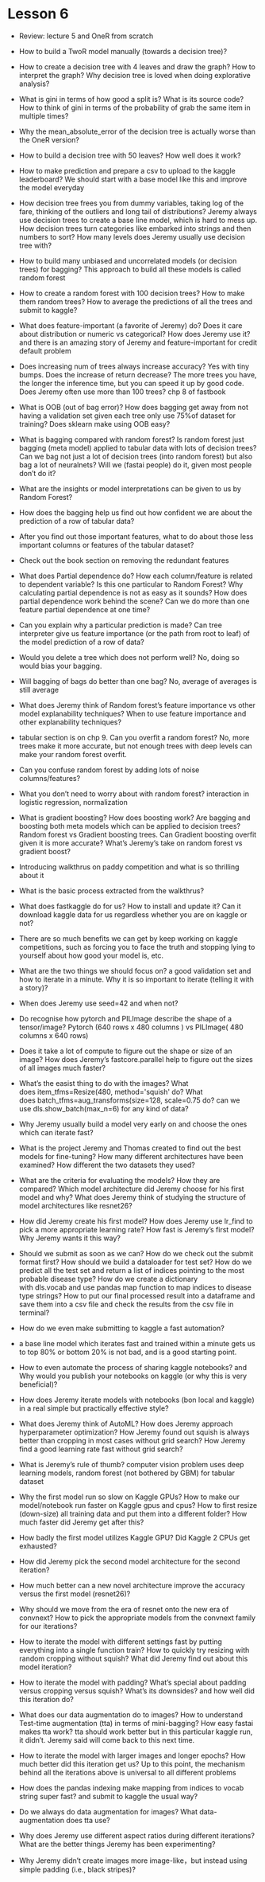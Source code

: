 Lesson 6
========

*   Review: lecture 5 and OneR from scratch
    
*   How to build a TwoR model manually (towards a decision tree)?
    
*   How to create a decision tree with 4 leaves and draw the graph? How to interpret the graph? Why decision tree is loved when doing explorative analysis?
    
*   What is gini in terms of how good a split is? What is its source code? How to think of gini in terms of the probability of grab the same item in multiple times?
    
*   Why the mean\_absolute\_error of the decision tree is actually worse than the OneR version?
    
*   How to build a decision tree with 50 leaves? How well does it work?
    
*   How to make prediction and prepare a csv to upload to the kaggle leaderboard? We should start with a base model like this and improve the model everyday
    
*   How decision tree frees you from dummy variables, taking log of the fare, thinking of the outliers and long tail of distributions? Jeremy always use decision trees to create a base line model, which is hard to mess up. How decision trees turn categories like embarked into strings and then numbers to sort? How many levels does Jeremy usually use decision tree with?
    
*   How to build many unbiased and uncorrelated models (or decision trees) for bagging? This approach to build all these models is called random forest
    
*   How to create a random forest with 100 decision trees? How to make them random trees? How to average the predictions of all the trees and submit to kaggle?
    
*   What does feature-important (a favorite of Jeremy) do? Does it care about distribution or numeric vs categorical? How does Jeremy use it? and there is an amazing story of Jeremy and feature-important for credit default problem
    
*   Does increasing num of trees always increase accuracy? Yes with tiny bumps. Does the increase of return decrease? The more trees you have, the longer the inference time, but you can speed it up by good code. Does Jeremy often use more than 100 trees? chp 8 of fastbook
    
*   What is OOB (out of bag error)? How does bagging get away from not having a validation set given each tree only use 75%of dataset for training? Does sklearn make using OOB easy?
    
*   What is bagging compared with random forest? Is random forest just bagging (meta model) applied to tabular data with lots of decision trees? Can we bag not just a lot of decision trees (into random forest) but also bag a lot of neuralnets? Will we (fastai people) do it, given most people don’t do it?
    
*   What are the insights or model interpretations can be given to us by Random Forest?
    
*   How does the bagging help us find out how confident we are about the prediction of a row of tabular data?
    
*   After you find out those important features, what to do about those less important columns or features of the tabular dataset?
    
*   Check out the book section on removing the redundant features
    
*   What does Partial dependence do? How each column/feature is related to dependent variable? Is this one particular to Random Forest? Why calculating partial dependence is not as easy as it sounds? How does partial dependence work behind the scene? Can we do more than one feature partial dependence at one time?
    
*   Can you explain why a particular prediction is made? Can tree interpreter give us feature importance (or the path from root to leaf) of the model prediction of a row of data?
    
*   Would you delete a tree which does not perform well? No, doing so would bias your bagging.
    
*   Will bagging of bags do better than one bag? No, average of averages is still average
    
*   What does Jeremy think of Random forest’s feature importance vs other model explanability techniques? When to use feature importance and other explanability techniques?
    
*   tabular section is on chp 9. Can you overfit a random forest? No, more trees make it more accurate, but not enough trees with deep levels can make your random forest overfit.
    
*   Can you confuse random forest by adding lots of noise columns/features?
    
*   What you don’t need to worry about with random forest? interaction in logistic regression, normalization
    
*   What is gradient boosting? How does boosting work? Are bagging and boosting both meta models which can be applied to decision trees? Random forest vs Gradient boosting trees. Can Gradient boosting overfit given it is more accurate? What’s Jeremy’s take on random forest vs gradient boost?
    
*   Introducing walkthrus on paddy competition and what is so thrilling about it
    
*   What is the basic process extracted from the walkthrus?
    
*   What does fastkaggle do for us? How to install and update it? Can it download kaggle data for us regardless whether you are on kaggle or not?
    
*   There are so much benefits we can get by keep working on kaggle competitions, such as forcing you to face the truth and stopping lying to yourself about how good your model is, etc.
    
*   What are the two things we should focus on? a good validation set and how to iterate in a minute. Why it is so important to iterate (telling it with a story)?
    
*   When does Jeremy use seed=42 and when not?
    
*   Do recognise how pytorch and PILImage describe the shape of a tensor/image? Pytorch (640 rows x 480 columns ) vs PILImage( 480 columns x 640 rows)
    
*   Does it take a lot of compute to figure out the shape or size of an image? How does Jeremy’s fastcore.parallel help to figure out the sizes of all images much faster?
    
*   What’s the easist thing to do with the images? What does item\_tfms=Resize(480, method='squish' do? What does batch\_tfms=aug\_transforms(size=128, scale=0.75 do? can we use dls.show\_batch(max\_n=6) for any kind of data?
    
*   Why Jeremy usually build a model very early on and choose the ones which can iterate fast?
    
*   What is the project Jeremy and Thomas created to find out the best models for fine-tuning? How many different architectures have been examined? How different the two datasets they used?
    
*   What are the criteria for evaluating the models? How they are compared? Which model architecture did Jeremy choose for his first model and why? What does Jeremy think of studying the structure of model architectures like resnet26?
    
*   How did Jeremy create his first model? How does Jeremy use lr\_find to pick a more appropriate learning rate? How fast is Jeremy’s first model? Why Jeremy wants it this way?
    
*   Should we submit as soon as we can? How do we check out the submit format first? How should we build a dataloader for test set? How do we predict all the test set and return a list of indices pointing to the most probable disease type? How do we create a dictionary with dls.vocab and use pandas map function to map indices to disease type strings? How to put our final processed result into a dataframe and save them into a csv file and check the results from the csv file in terminal?
    
*   How do we even make submitting to kaggle a fast automation?
    
*   a base line model which iterates fast and trained within a minute gets us to top 80% or bottom 20% is not bad, and is a good starting point.
    
*   How to even automate the process of sharing kaggle notebooks? and Why would you publish your notebooks on kaggle (or why this is very beneficial)?
    
*   How does Jeremy iterate models with notebooks (bon local and kaggle) in a real simple but practically effective style?
    
*   What does Jeremy think of AutoML? How does Jeremy approach hyperparameter optimization? How Jeremy found out squish is always better than cropping in most cases without grid search? How Jeremy find a good learning rate fast without grid search?
    
*   What is Jeremy’s rule of thumb? computer vision problem uses deep learning models, random forest (not bothered by GBM) for tabular dataset
    
*   Why the first model run so slow on Kaggle GPUs? How to make our model/notebook run faster on Kaggle gpus and cpus? How to first resize (down-size) all training data and put them into a different folder? How much faster did Jeremy get after this?
    
*   How badly the first model utilizes Kaggle GPU? Did Kaggle 2 CPUs get exhausted?
    
*   How did Jeremy pick the second model architecture for the second iteration?
    
*   How much better can a new novel architecture improve the accuracy versus the first model (resnet26)?
    
*   Why should we move from the era of resnet onto the new era of convnext? How to pick the appropriate models from the convnext family for our iterations?
    
*   How to iterate the model with different settings fast by putting everything into a single function train? How to quickly try resizing with random cropping without squish? What did Jeremy find out about this model iteration?
    
*   How to iterate the model with padding? What’s special about padding versus cropping versus squish? What’s its downsides? and how well did this iteration do?
    
*   What does our data augmentation do to images? How to understand Test-time augmentation (tta) in terms of mini-bagging? How easy fastai makes tta work? tta should work better but in this particular kaggle run, it didn’t. Jeremy said will come back to this next time.
    
*   How to iterate the model with larger images and longer epochs? How much better did this iteration get us? Up to this point, the mechanism behind all the iterations above is universal to all different problems
    
*   How does the pandas indexing make mapping from indices to vocab string super fast? and submit to kaggle the usual way?
    
*   Do we always do data augmentation for images? What data-augmentation does tta use?
    
*   Why does Jeremy use different aspect ratios during different iterations? What are the better things Jeremy has been experimenting?
    
*   Why Jeremy didn’t create images more image-like，but instead using simple padding (i.e., black stripes)?
